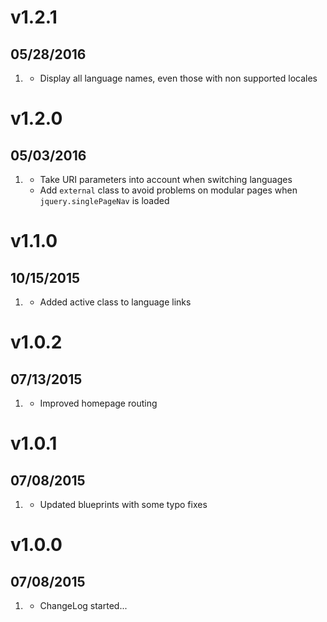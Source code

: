 # v1.2.1
## 05/28/2016

1. [](#bugfix)
    * Display all language names, even those with non supported locales
    
# v1.2.0
## 05/03/2016

1. [](#improved)
    * Take URI parameters into account when switching languages
    * Add `external` class to avoid problems on modular pages when `jquery.singlePageNav` is loaded  

# v1.1.0
## 10/15/2015

1. [](#improved)
    * Added active class to language links  

# v1.0.2
## 07/13/2015

1. [](#improved)
    * Improved homepage routing    

# v1.0.1
## 07/08/2015

1. [](#improved)
    * Updated blueprints with some typo fixes
    
# v1.0.0
## 07/08/2015

1. [](#new)
    * ChangeLog started...
